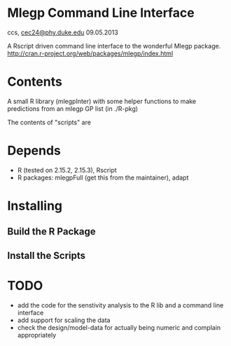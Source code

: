 Mlegp Command Line Interface
==============================

ccs, cec24@phy.duke.edu
09.05.2013

A Rscript driven command line interface to the wonderful Mlegp package.
http://cran.r-project.org/web/packages/mlegp/index.html

Contents
=======

A small R library (mlegpInter) with some helper functions to make
predictions from an mlegp GP list (in ./R-pkg)

The contents of "scripts" are 

Depends
=======

- R (tested on 2.15.2, 2.15.3), Rscript
- R packages: mlegpFull (get this from the maintainer), adapt


Installing
=========

## Build the R Package

## Install the Scripts


TODO
=====

- add the code for the senstivity analysis to the R lib and a command line interface
- add support for scaling the data
- check the design/model-data for actually being numeric and complain appropriately


